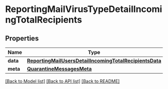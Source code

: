# ReportingMailVirusTypeDetailIncomingTotalRecipients

## Properties
Name | Type | Description | Notes
------------ | ------------- | ------------- | -------------
**data** | [**ReportingMailUsersDetailIncomingTotalRecipientsData**](ReportingMailUsersDetailIncomingTotalRecipientsData.md) |  | [optional] 
**meta** | [**QuarantineMessagesMeta**](QuarantineMessagesMeta.md) |  | [optional] 

[[Back to Model list]](../README.md#documentation-for-models) [[Back to API list]](../README.md#documentation-for-api-endpoints) [[Back to README]](../README.md)

